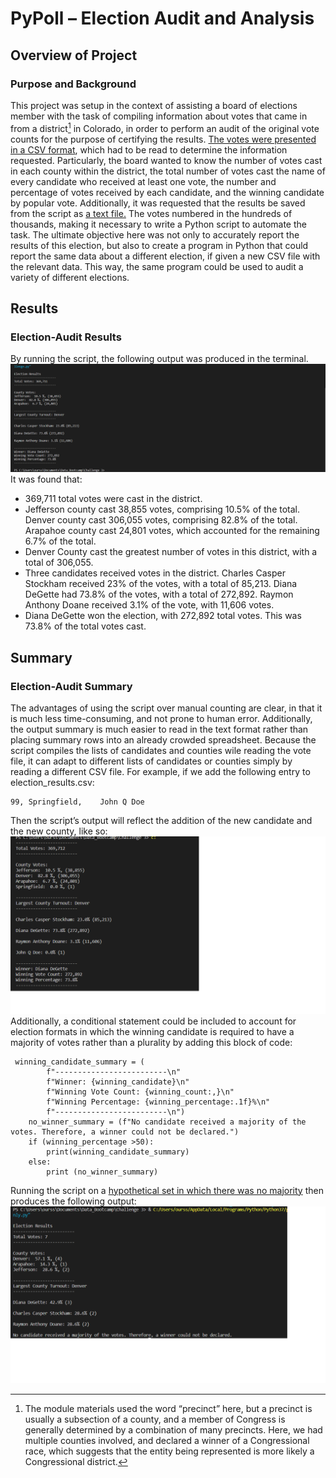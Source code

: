 # PyPoll – Election Audit and Analysis
## Overview of Project
### Purpose and Background
This project was setup in the context of assisting a board of elections member with the task of compiling information about votes that came in from a district[^1] in Colorado, in order to perform an audit of the original vote counts for the purpose of certifying the results. [The votes were presented in a CSV format](Resources/election_results.csv),  which had to be read to determine the information requested. Particularly, the board wanted to know the number of votes cast in each county within the district, the total number of votes cast the name of every candidate who received at least one vote, the number and percentage of votes received by each candidate, and the winning candidate by popular vote. Additionally, it was requested that the results be saved from the script as [a text file.](analysis/election_analysis.txt) The votes numbered in the hundreds of thousands, making it necessary to write a Python script to automate the task. The ultimate objective here was not only to accurately report the results of this election, but also to create a program in Python that could report the same data about a different election, if given a new CSV file with the relevant data. This way, the same program could be used to audit a variety of different elections.
[^1]: The module materials used the word “precinct” here, but a precinct is usually a subsection of a county, and a member of Congress is generally determined by a combination of many precincts. Here, we had multiple counties involved, and declared a winner of a Congressional race, which suggests that the entity being represented is more likely a Congressional district.

## Results
### Election-Audit Results
By running the script, the following output was produced in the terminal. ![Terminal output](Resources/Terminal_output.png) It was found that:
-	369,711 total votes were cast in the district.
-	Jefferson county cast 38,855 votes, comprising 10.5% of the total. Denver county cast 306,055 votes, comprising 82.8% of the total.  Arapahoe county cast 24,801 votes, which accounted for the remaining 6.7% of the total.
-	Denver County cast the greatest number of votes in this district, with a total of 306,055.
-	Three candidates received votes in the district. Charles Casper Stockham received 23% of the votes, with a total of 85,213. Diana DeGette had 73.8% of the votes, with a total of 272,892. Raymon Anthony Doane received 3.1% of the vote, with 11,606 votes.
-	Diana DeGette won the election, with 272,892 total votes. This was 73.8% of the total votes cast.

## Summary
### Election-Audit Summary
The advantages of using the script over manual counting are clear, in that it is much less time-consuming, and not prone to human error. Additionally, the output summary is much easier to read in the text format rather than placing summary rows into an already crowded spreadsheet. Because the script compiles the lists of candidates and counties wile reading the vote file, it can adapt to different lists of candidates or counties simply by reading a different CSV file. For example, if we add the following entry to election_results.csv:
```
99,	Springfield,	John Q Doe
```
Then the script’s output will reflect the addition of the new candidate and the new county, like so:
![Output with an added candidate and county](Resources/Output_Added_Content.png)
Additionally, a conditional statement could be included to account for election formats in which the winning candidate is required to have a majority of votes rather than a plurality by adding this block of code:
```
 winning_candidate_summary = (
        f"-------------------------\n"
        f"Winner: {winning_candidate}\n"
        f"Winning Vote Count: {winning_count:,}\n"
        f"Winning Percentage: {winning_percentage:.1f}%\n"
        f"-------------------------\n")
    no_winner_summary = (f"No candidate received a majority of the votes. Therefore, a winner could not be declared.")
    if (winning_percentage >50):
        print(winning_candidate_summary)
    else:
        print (no_winner_summary)
```

Running the script on a [hypothetical set in which there was no majority](Resources/no_majority.csv) then produces the following output: ![output if no majority means no winner](Resources/no_majority_example.png)
